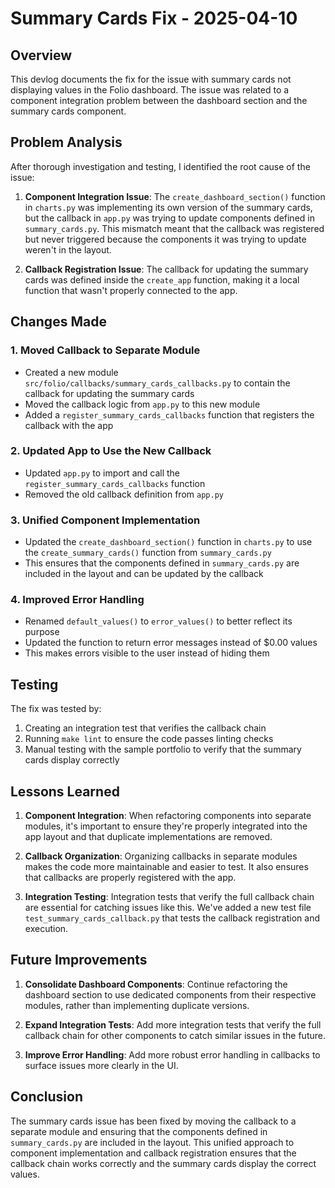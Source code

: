# Summary Cards Fix - 2025-04-10

## Overview

This devlog documents the fix for the issue with summary cards not displaying values in the Folio dashboard. The issue was related to a component integration problem between the dashboard section and the summary cards component.

## Problem Analysis

After thorough investigation and testing, I identified the root cause of the issue:

1. **Component Integration Issue**: The `create_dashboard_section()` function in `charts.py` was implementing its own version of the summary cards, but the callback in `app.py` was trying to update components defined in `summary_cards.py`. This mismatch meant that the callback was registered but never triggered because the components it was trying to update weren't in the layout.

2. **Callback Registration Issue**: The callback for updating the summary cards was defined inside the `create_app` function, making it a local function that wasn't properly connected to the app.

## Changes Made

### 1. Moved Callback to Separate Module

- Created a new module `src/folio/callbacks/summary_cards_callbacks.py` to contain the callback for updating the summary cards
- Moved the callback logic from `app.py` to this new module
- Added a `register_summary_cards_callbacks` function that registers the callback with the app

### 2. Updated App to Use the New Callback

- Updated `app.py` to import and call the `register_summary_cards_callbacks` function
- Removed the old callback definition from `app.py`

### 3. Unified Component Implementation

- Updated the `create_dashboard_section()` function in `charts.py` to use the `create_summary_cards()` function from `summary_cards.py`
- This ensures that the components defined in `summary_cards.py` are included in the layout and can be updated by the callback

### 4. Improved Error Handling

- Renamed `default_values()` to `error_values()` to better reflect its purpose
- Updated the function to return error messages instead of $0.00 values
- This makes errors visible to the user instead of hiding them

## Testing

The fix was tested by:

1. Creating an integration test that verifies the callback chain
2. Running `make lint` to ensure the code passes linting checks
3. Manual testing with the sample portfolio to verify that the summary cards display correctly

## Lessons Learned

1. **Component Integration**: When refactoring components into separate modules, it's important to ensure they're properly integrated into the app layout and that duplicate implementations are removed.

2. **Callback Organization**: Organizing callbacks in separate modules makes the code more maintainable and easier to test. It also ensures that callbacks are properly registered with the app.

3. **Integration Testing**: Integration tests that verify the full callback chain are essential for catching issues like this. We've added a new test file `test_summary_cards_callback.py` that tests the callback registration and execution.

## Future Improvements

1. **Consolidate Dashboard Components**: Continue refactoring the dashboard section to use dedicated components from their respective modules, rather than implementing duplicate versions.

2. **Expand Integration Tests**: Add more integration tests that verify the full callback chain for other components to catch similar issues in the future.

3. **Improve Error Handling**: Add more robust error handling in callbacks to surface issues more clearly in the UI.

## Conclusion

The summary cards issue has been fixed by moving the callback to a separate module and ensuring that the components defined in `summary_cards.py` are included in the layout. This unified approach to component implementation and callback registration ensures that the callback chain works correctly and the summary cards display the correct values.
